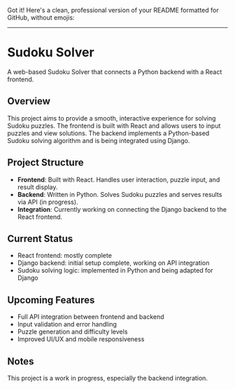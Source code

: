 Got it! Here's a clean, professional version of your README formatted for GitHub, without emojis:

---

# Sudoku Solver

A web-based Sudoku Solver that connects a Python backend with a React frontend.

## Overview

This project aims to provide a smooth, interactive experience for solving Sudoku puzzles. The frontend is built with React and allows users to input puzzles and view solutions. The backend implements a Python-based Sudoku solving algorithm and is being integrated using Django.

## Project Structure

- **Frontend**: Built with React. Handles user interaction, puzzle input, and result display.
- **Backend**: Written in Python. Solves Sudoku puzzles and serves results via API (in progress).
- **Integration**: Currently working on connecting the Django backend to the React frontend.

## Current Status

- React frontend: mostly complete
- Django backend: initial setup complete, working on API integration
- Sudoku solving logic: implemented in Python and being adapted for Django

## Upcoming Features

- Full API integration between frontend and backend
- Input validation and error handling
- Puzzle generation and difficulty levels
- Improved UI/UX and mobile responsiveness

## Notes

This project is a work in progress, especially the backend integration. 



